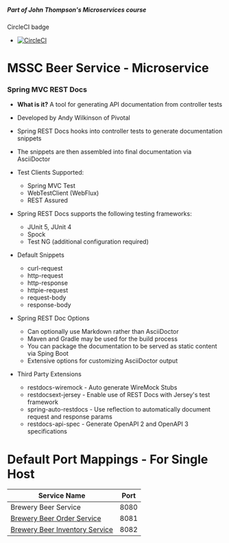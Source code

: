 ##### Part of John Thompson's Microservices course

CircleCI badge 
   - [![CircleCI](https://circleci.com/gh/kawgh1/mssc-beer-service.svg?style=svg)](https://circleci.com/gh/kawgh1/mssc-beer-service)

# MSSC Beer Service - Microservice

### Spring MVC REST Docs
- **What is it?** A tool for generating API documentation from controller tests
- Developed by Andy Wilkinson of Pivotal
- Spring REST Docs hooks into controller tests to generate documentation snippets
- The snippets are then assembled into final documentation via AsciiDoctor
- Test Clients Supported:
    - Spring MVC Test
    - WebTestClient (WebFlux)
    - REST Assured
    
- Spring REST Docs supports the following testing frameworks:
    - JUnit 5, JUnit 4
    - Spock
    - Test NG (additional configuration required)
    
- Default Snippets
    - curl-request
    - http-request
    - http-response
    - httpie-request
    - request-body
    - response-body
    
- Spring REST Doc Options
    - Can optionally use Markdown rather than AsciiDoctor
    - Maven and Gradle may be used for the build process
    - You can package the documentation to be served as static content via Sping Boot
    - Extensive options for customizing AsciiDoctor output
    
- Third Party Extensions

    - restdocs-wiremock - Auto generate WireMock Stubs
    - restdocsext-jersey - Enable use of REST Docs with Jersey's test framework
    - spring-auto-restdocs - Use reflection to automatically document request and response params
    - restdocs-api-spec - Generate OpenAPI 2 and OpenAPI 3 specifications

# Default Port Mappings - For Single Host
| Service Name | Port | 
| --------| -----|
| Brewery Beer Service | 8080 |
| [Brewery Beer Order Service](https://github.com/kawgh1/mssc-beer-order-service) | 8081 |
| [Brewery Beer Inventory Service](https://github.com/kawgh1/mssc-beer-inventory-service) | 8082 |

